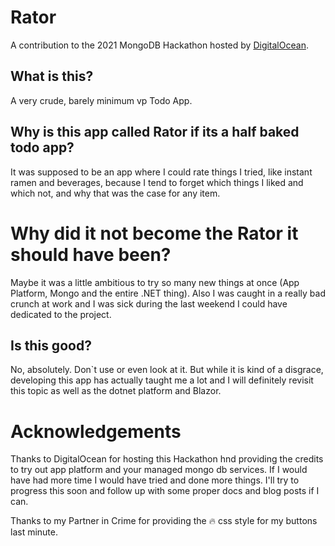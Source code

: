 # Rator
A contribution to the 2021 MongoDB Hackathon hosted by [DigitalOcean](https://digitalocean.com/).

## What is this?
A very crude, barely minimum vp Todo App.

## Why is this app called Rator if its a half baked todo app?
It was supposed to be an app where I could rate things I tried, like instant ramen and beverages, because I tend to forget which things I liked and which not, and why that was the case for any item.

# Why did it not become the Rator it should have been?
Maybe it was a little ambitious to try so many new things at once (App Platform, Mongo and the entire .NET thing).
Also I was caught in a really bad crunch at work and I was sick during the last weekend I could have dedicated to the project.

## Is this good?
No, absolutely. Don`t use or even look at it.
But while it is kind of a disgrace, developing this app has actually taught me a lot and I will definitely revisit this topic as well as the dotnet platform and Blazor.


# Acknowledgements
Thanks to DigitalOcean for hosting this Hackathon hnd providing the credits to try out app platform and your managed mongo db services.
If I would have had more time I would have tried and done more things. I'll try to progress this soon and follow  up with some proper docs and blog posts if I can.

Thanks to my Partner in Crime for providing the 🔥 css style for my buttons last minute.
